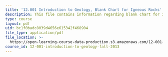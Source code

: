 ```yaml
---
title: '12.001 Introduction to Geology, Blank Chart for Igneous Rocks'
description: This file contains information regarding blank chart for igneous rocks.
type: course
layout: pdf
uid: bc1f0badc8039d4656e615342f468904
file_type: application/pdf
file_location: >-
  https://open-learning-course-data-production.s3.amazonaws.com/12-001-introduction-to-geology-fall-2013/bc1f0badc8039d4656e615342f468904_MIT12_001F13_Lab2_Igneous.pdf
course_id: 12-001-introduction-to-geology-fall-2013
---
```

